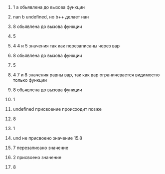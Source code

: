 1. 1   a обьявлена до вызова функции
2. nan   b undefined, но b++ делает нан
3. 8   обьявлена до вызова функции

4. 5 
5. 4   4 и 5 значения так как перезаписаны через вар
6. 8   обьявлена до вызова функции

7. 5
8. 4   7 и 8 значения равны вар, так как вар ограничевается видимостю только функции
9. 8   обьявлена до вызова функции

10. 1
11. undefined   присвоение происходит позже
12. 8

13. 1
14. und не присвоено значение
15.8 

16. 7  перезаписано значение
17. 2  присвоено значение
18. 8
